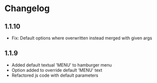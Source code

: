# Changelog

## 1.1.10
- Fix: Default options where overwritten instead merged with given args

## 1.1.9
- Added default textual 'MENU' to hamburger menu
- Option added to override default 'MENU' text
- Refactored js code with default parameters